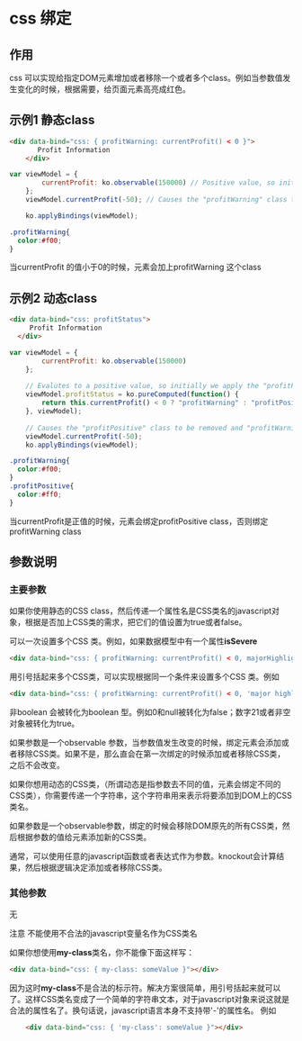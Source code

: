 # css 绑定

## 作用

 css 可以实现给指定DOM元素增加或者移除一个或者多个class。例如当参数值发生变化的时候，根据需要，给页面元素高亮成红色。

## 示例1 静态class

```html
<div data-bind="css: { profitWarning: currentProfit() < 0 }">
       Profit Information
    </div>
```

```javascript
var viewModel = {
        currentProfit: ko.observable(150000) // Positive value, so initially we don't apply the "profitWarning" class
    };
    viewModel.currentProfit(-50); // Causes the "profitWarning" class to be applied

    ko.applyBindings(viewModel);
```

```css
.profitWarning{
  color:#f00;
}
```

当currentProfit 的值小于0的时候，元素会加上profitWarning 这个class

## 示例2 动态class

```html
<div data-bind="css: profitStatus">
     Profit Information
  </div>
```

```javascript
var viewModel = {
        currentProfit: ko.observable(150000)
    };
 
    // Evalutes to a positive value, so initially we apply the "profitPositive" class
    viewModel.profitStatus = ko.pureComputed(function() {
        return this.currentProfit() < 0 ? "profitWarning" : "profitPositive";
    }, viewModel);
 
    // Causes the "profitPositive" class to be removed and "profitWarning" class to be added
    viewModel.currentProfit(-50);
    ko.applyBindings(viewModel);
```

```css
.profitWarning{
  color:#f00;
}
.profitPositive{
  color:#ff0;
}
```
当currentProfit是正值的时候，元素会绑定profitPositive  class，否则绑定profitWarning class

## 参数说明

### 主要参数

如果你使用静态的CSS class，然后传递一个属性名是CSS类名的javascript对象，根据是否加上CSS类的需求，把它们的值设置为true或者false。

可以一次设置多个CSS 类。例如，如果数据模型中有一个属性<b>isSevere</b>


```html
<div data-bind="css: { profitWarning: currentProfit() < 0, majorHighlight: isSevere }">
```

用引号括起来多个CSS类，可以实现根据同一个条件来设置多个CSS 类。例如


```html
<div data-bind="css: { profitWarning: currentProfit() < 0, 'major highlight': isSevere }">
```


非boolean 会被转化为boolean 型。例如0和null被转化为false；数字21或者非空对象被转化为true。

如果参数是一个observable 参数，当参数值发生改变的时候，绑定元素会添加或者移除CSS类。如果不是，那么直会在第一次绑定的时候添加或者移除CSS类，之后不会改变。

如果你想用动态的CSS类，（所谓动态是指参数去不同的值，元素会绑定不同的CSS类），你需要传递一个字符串，这个字符串用来表示将要添加到DOM上的CSS类名。

如果参数是一个observable参数，绑定的时候会移除DOM原先的所有CSS类，然后根据参数的值给元素添加新的CSS类。

通常，可以使用任意的javascript函数或者表达式作为参数。knockout会计算结果，然后根据逻辑决定添加或者移除CSS类。


### 其他参数

无

注意 不能使用不合法的javascript变量名作为CSS类名

如果你想使用<b>my-class</b>类名，你不能像下面这样写：

```html
<div data-bind="css: { my-class: someValue }"></div>
```

因为这时<b>my-class</b>不是合法的标示符。解决方案很简单，用引号括起来就可以了。这样CSS类名变成了一个简单的字符串文本，对于javascript对象来说这就是合法的属性名了。换句话说，javascript语言本身不支持带'-'的属性名。
例如

```html
	<div data-bind="css: { 'my-class': someValue }"></div>
```
